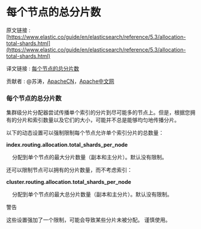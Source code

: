 # 每个节点的总分片数

原文链接 : [https://www.elastic.co/guide/en/elasticsearch/reference/5.3/allocation-total-shards.html](https://www.elastic.co/guide/en/elasticsearch/reference/5.3/allocation-total-shards.html)

译文链接 : [每个节点的总分片数](/pages/viewpage.action?pageId=10027312)

贡献者 : @苏涛，[ApacheCN](/display/~apachecn)，[Apache中文网](/display/~apachechina)

### 每个节点的总分片数

集群级分片分配器尝试传播单个索引的分片到尽可能多的节点上。但是，根据您拥有的分片和索引数量以及它们的大小，可能并不总是能够均匀地传播分片。

以下的动态设置可以强制限制每个节点允许单个索引分片的总数量：

**index.routing.allocation.total_shards_per_node**

    分配到单个节点的最大分片数量（副本和主分片）。默认没有限制。

还可以限制节点可以拥有的分片数量，而不考虑索引：

**cluster.routing.allocation.total_shards_per_node**

    分配到单个节点的最大总分片数量（副本和主分片）。默认没有限制。

警告

这些设置强加了一个限制，可能会导致某些分片未被分配。 谨慎使用。